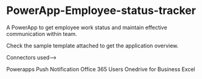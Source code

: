 # PowerApp-Employee-status-tracker
A PowerApp to get employee work status and maintain effective communication within team.

Check the sample template attached to get the application overview.



Connectors used-->

Powerapps Push Notification
Office 365 Users
Onedrive for Business Excel


